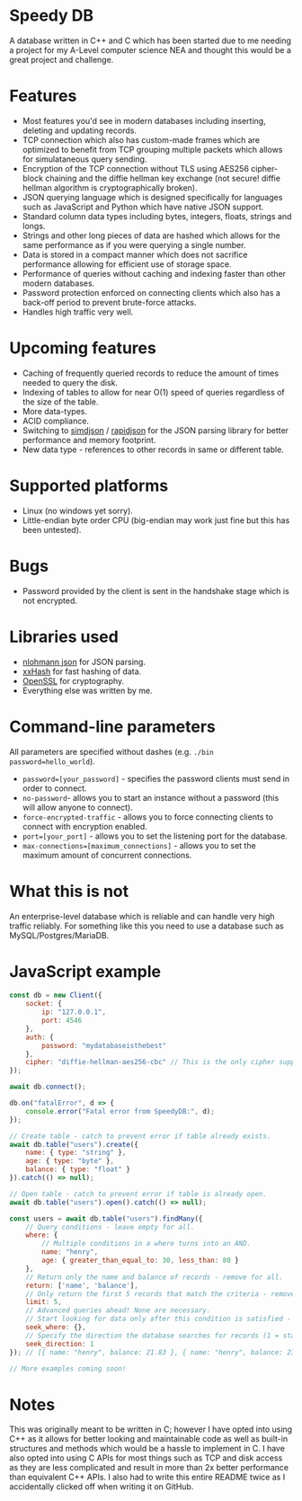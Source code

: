 # Speedy DB
A database written in C++ and C which has been started due to me needing a project for my A-Level computer science NEA and thought this would be a great project and challenge.

# Features
- Most features you'd see in modern databases including inserting, deleting and updating records.
- TCP connection which also has custom-made frames which are optimized to benefit from TCP grouping multiple packets which allows for simulataneous query sending.
- Encryption of the TCP connection without TLS using AES256 cipher-block chaining and the diffie hellman key exchange (not secure! diffie hellman algorithm is cryptographically broken).
- JSON querying language which is designed specifically for languages such as JavaScript and Python which have native JSON support.
- Standard column data types including bytes, integers, floats, strings and longs.
- Strings and other long pieces of data are hashed which allows for the same performance as if you were querying a single number.
- Data is stored in a compact manner which does not sacrifice performance allowing for efficient use of storage space.
- Performance of queries without caching and indexing faster than other modern databases.
- Password protection enforced on connecting clients which also has a back-off period to prevent brute-force attacks.
- Handles high traffic very well.

# Upcoming features
- Caching of frequently queried records to reduce the amount of times needed to query the disk.
- Indexing of tables to allow for near O(1) speed of queries regardless of the size of the table.
- More data-types.
- ACID compliance.
- Switching to [simdjson](https://github.com/simdjson/simdjson) / [rapidjson](https://github.com/Tencent/rapidjson) for the JSON parsing library for better performance and memory footprint.
- New data type - references to other records in same or different table.

# Supported platforms
- Linux (no windows yet sorry).
- Little-endian byte order CPU (big-endian may work just fine but this has been untested).

# Bugs
- Password provided by the client is sent in the handshake stage which is not encrypted.

# Libraries used
- [nlohmann json](https://github.com/nlohmann/json) for JSON parsing.
- [xxHash](https://github.com/Cyan4973/xxHash) for fast hashing of data.
- [OpenSSL](https://github.com/openssl/openssl) for cryptography.
- Everything else was written by me.

# Command-line parameters
All parameters are specified without dashes (e.g. `./bin password=hello_world`).
- `password=[your_password]` - specifies the password clients must send in order to connect.
- `no-password`- allows you to start an instance without a password (this will allow anyone to connect).
- `force-encrypted-traffic` - allows you to force connecting clients to connect with encryption enabled.
- `port=[your_port]` - allows you to set the listening port for the database.
- `max-connections=[maximum_connections]` - allows you to set the maximum amount of concurrent connections.

# What this is not
An enterprise-level database which is reliable and can handle very high traffic reliably.
For something like this you need to use a database such as MySQL/Postgres/MariaDB.

# JavaScript example
```js
const db = new Client({
	socket: {
		ip: "127.0.0.1",
		port: 4546
	},
	auth: {
		password: "mydatabaseisthebest"
	},
	cipher: "diffie-hellman-aes256-cbc" // This is the only cipher supported at the moment.
});

await db.connect();

db.on("fatalError", d => {
	console.error("Fatal error from SpeedyDB:", d);
});

// Create table - catch to prevent error if table already exists.
await db.table("users").create({
    name: { type: "string" },
	age: { type: "byte" },
    balance: { type: "float" }
}).catch(() => null);

// Open table - catch to prevent error if table is already open.
await db.table("users").open().catch(() => null);

const users = await db.table("users").findMany({
    // Query conditions - leave empty for all.
    where: {
        // Multiple conditions in a where turns into an AND.
        name: "henry",
        age: { greater_than_equal_to: 30, less_than: 80 }
    },
    // Return only the name and balance of records - remove for all.
    return: ['name', 'balance'],
    // Only return the first 5 records that match the criteria - remove for no limit.
    limit: 5,
    // Advanced queries ahead! None are necessary.
    // Start looking for data only after this condition is satisfied - useful for finding data before/after a certain date.
    seek_where: {},
    // Specify the direction the database searches for records (1 = start-end, -1 = end-start) - useful for ordering data a certain way.
    seek_direction: 1
}); // [{ name: "henry", balance: 21.83 }, { name: "henry", balance: 238.0 }, ...]

// More examples coming soon!
```

# Notes
This was originally meant to be written in C; however I have opted into using C++ as it allows for better looking and maintainable code as well as built-in structures and methods which would be a hassle to implement in C.
I have also opted into using C APIs for most things such as TCP and disk access as they are less complicated and result in more than 2x better performance than equivalent C++ APIs.
I also had to write this entire README twice as I accidentally clicked off when writing it on GitHub.
 
